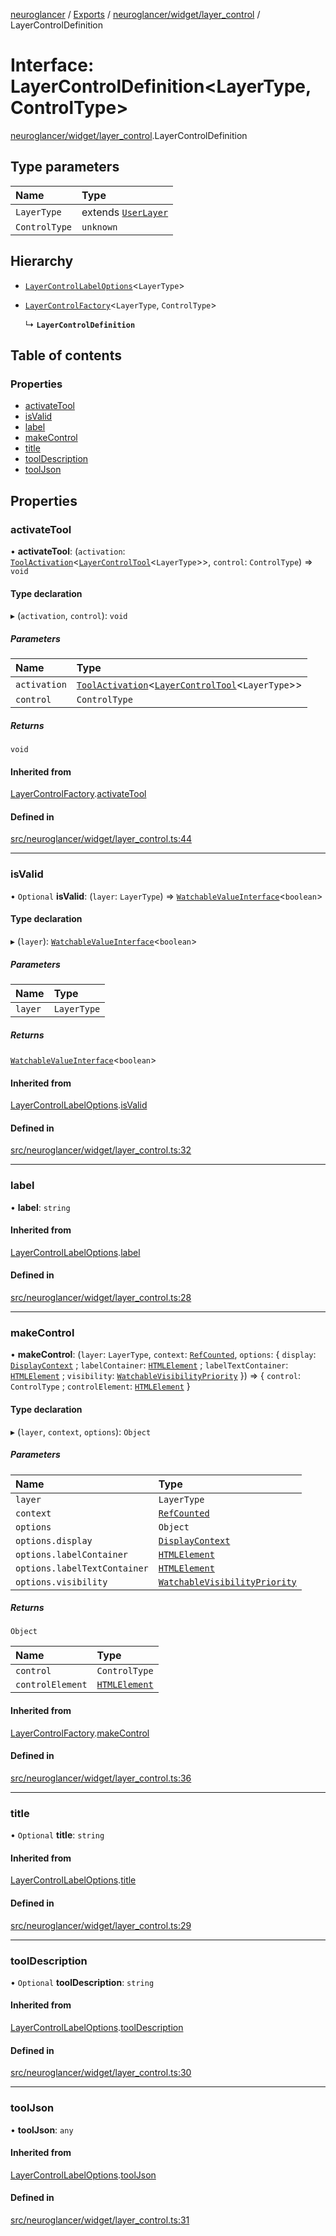 [neuroglancer](../README.md) / [Exports](../modules.md) / [neuroglancer/widget/layer\_control](../modules/neuroglancer_widget_layer_control.md) / LayerControlDefinition

# Interface: LayerControlDefinition<LayerType, ControlType\>

[neuroglancer/widget/layer_control](../modules/neuroglancer_widget_layer_control.md).LayerControlDefinition

## Type parameters

| Name | Type |
| :------ | :------ |
| `LayerType` | extends [`UserLayer`](../classes/neuroglancer_layer.UserLayer.md) |
| `ControlType` | `unknown` |

## Hierarchy

- [`LayerControlLabelOptions`](neuroglancer_widget_layer_control.LayerControlLabelOptions.md)<`LayerType`\>

- [`LayerControlFactory`](neuroglancer_widget_layer_control.LayerControlFactory.md)<`LayerType`, `ControlType`\>

  ↳ **`LayerControlDefinition`**

## Table of contents

### Properties

- [activateTool](neuroglancer_widget_layer_control.LayerControlDefinition.md#activatetool)
- [isValid](neuroglancer_widget_layer_control.LayerControlDefinition.md#isvalid)
- [label](neuroglancer_widget_layer_control.LayerControlDefinition.md#label)
- [makeControl](neuroglancer_widget_layer_control.LayerControlDefinition.md#makecontrol)
- [title](neuroglancer_widget_layer_control.LayerControlDefinition.md#title)
- [toolDescription](neuroglancer_widget_layer_control.LayerControlDefinition.md#tooldescription)
- [toolJson](neuroglancer_widget_layer_control.LayerControlDefinition.md#tooljson)

## Properties

### activateTool

• **activateTool**: (`activation`: [`ToolActivation`](../classes/neuroglancer_ui_tool.ToolActivation.md)<[`LayerControlTool`](../classes/neuroglancer_widget_layer_control.LayerControlTool.md)<`LayerType`\>\>, `control`: `ControlType`) => `void`

#### Type declaration

▸ (`activation`, `control`): `void`

##### Parameters

| Name | Type |
| :------ | :------ |
| `activation` | [`ToolActivation`](../classes/neuroglancer_ui_tool.ToolActivation.md)<[`LayerControlTool`](../classes/neuroglancer_widget_layer_control.LayerControlTool.md)<`LayerType`\>\> |
| `control` | `ControlType` |

##### Returns

`void`

#### Inherited from

[LayerControlFactory](neuroglancer_widget_layer_control.LayerControlFactory.md).[activateTool](neuroglancer_widget_layer_control.LayerControlFactory.md#activatetool)

#### Defined in

[src/neuroglancer/widget/layer_control.ts:44](https://github.com/ActiveBrainAtlas2/neuroglancer/blob/91617476/src/neuroglancer/widget/layer_control.ts#L44)

___

### isValid

• `Optional` **isValid**: (`layer`: `LayerType`) => [`WatchableValueInterface`](neuroglancer_trackable_value.WatchableValueInterface.md)<`boolean`\>

#### Type declaration

▸ (`layer`): [`WatchableValueInterface`](neuroglancer_trackable_value.WatchableValueInterface.md)<`boolean`\>

##### Parameters

| Name | Type |
| :------ | :------ |
| `layer` | `LayerType` |

##### Returns

[`WatchableValueInterface`](neuroglancer_trackable_value.WatchableValueInterface.md)<`boolean`\>

#### Inherited from

[LayerControlLabelOptions](neuroglancer_widget_layer_control.LayerControlLabelOptions.md).[isValid](neuroglancer_widget_layer_control.LayerControlLabelOptions.md#isvalid)

#### Defined in

[src/neuroglancer/widget/layer_control.ts:32](https://github.com/ActiveBrainAtlas2/neuroglancer/blob/91617476/src/neuroglancer/widget/layer_control.ts#L32)

___

### label

• **label**: `string`

#### Inherited from

[LayerControlLabelOptions](neuroglancer_widget_layer_control.LayerControlLabelOptions.md).[label](neuroglancer_widget_layer_control.LayerControlLabelOptions.md#label)

#### Defined in

[src/neuroglancer/widget/layer_control.ts:28](https://github.com/ActiveBrainAtlas2/neuroglancer/blob/91617476/src/neuroglancer/widget/layer_control.ts#L28)

___

### makeControl

• **makeControl**: (`layer`: `LayerType`, `context`: [`RefCounted`](../classes/neuroglancer_util_disposable.RefCounted.md), `options`: { `display`: [`DisplayContext`](../classes/neuroglancer_display_context.DisplayContext.md) ; `labelContainer`: [`HTMLElement`](../modules/main_module._internal_.md#htmlelement) ; `labelTextContainer`: [`HTMLElement`](../modules/main_module._internal_.md#htmlelement) ; `visibility`: [`WatchableVisibilityPriority`](../classes/neuroglancer_visibility_priority_frontend.WatchableVisibilityPriority.md)  }) => { `control`: `ControlType` ; `controlElement`: [`HTMLElement`](../modules/main_module._internal_.md#htmlelement)  }

#### Type declaration

▸ (`layer`, `context`, `options`): `Object`

##### Parameters

| Name | Type |
| :------ | :------ |
| `layer` | `LayerType` |
| `context` | [`RefCounted`](../classes/neuroglancer_util_disposable.RefCounted.md) |
| `options` | `Object` |
| `options.display` | [`DisplayContext`](../classes/neuroglancer_display_context.DisplayContext.md) |
| `options.labelContainer` | [`HTMLElement`](../modules/main_module._internal_.md#htmlelement) |
| `options.labelTextContainer` | [`HTMLElement`](../modules/main_module._internal_.md#htmlelement) |
| `options.visibility` | [`WatchableVisibilityPriority`](../classes/neuroglancer_visibility_priority_frontend.WatchableVisibilityPriority.md) |

##### Returns

`Object`

| Name | Type |
| :------ | :------ |
| `control` | `ControlType` |
| `controlElement` | [`HTMLElement`](../modules/main_module._internal_.md#htmlelement) |

#### Inherited from

[LayerControlFactory](neuroglancer_widget_layer_control.LayerControlFactory.md).[makeControl](neuroglancer_widget_layer_control.LayerControlFactory.md#makecontrol)

#### Defined in

[src/neuroglancer/widget/layer_control.ts:36](https://github.com/ActiveBrainAtlas2/neuroglancer/blob/91617476/src/neuroglancer/widget/layer_control.ts#L36)

___

### title

• `Optional` **title**: `string`

#### Inherited from

[LayerControlLabelOptions](neuroglancer_widget_layer_control.LayerControlLabelOptions.md).[title](neuroglancer_widget_layer_control.LayerControlLabelOptions.md#title)

#### Defined in

[src/neuroglancer/widget/layer_control.ts:29](https://github.com/ActiveBrainAtlas2/neuroglancer/blob/91617476/src/neuroglancer/widget/layer_control.ts#L29)

___

### toolDescription

• `Optional` **toolDescription**: `string`

#### Inherited from

[LayerControlLabelOptions](neuroglancer_widget_layer_control.LayerControlLabelOptions.md).[toolDescription](neuroglancer_widget_layer_control.LayerControlLabelOptions.md#tooldescription)

#### Defined in

[src/neuroglancer/widget/layer_control.ts:30](https://github.com/ActiveBrainAtlas2/neuroglancer/blob/91617476/src/neuroglancer/widget/layer_control.ts#L30)

___

### toolJson

• **toolJson**: `any`

#### Inherited from

[LayerControlLabelOptions](neuroglancer_widget_layer_control.LayerControlLabelOptions.md).[toolJson](neuroglancer_widget_layer_control.LayerControlLabelOptions.md#tooljson)

#### Defined in

[src/neuroglancer/widget/layer_control.ts:31](https://github.com/ActiveBrainAtlas2/neuroglancer/blob/91617476/src/neuroglancer/widget/layer_control.ts#L31)
